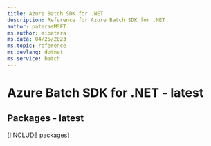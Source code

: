 ```yaml
---
title: Azure Batch SDK for .NET
description: Reference for Azure Batch SDK for .NET
author: paterasMSFT
ms.author: mipatera
ms.data: 04/25/2023
ms.topic: reference
ms.devlang: dotnet
ms.service: batch
---
```

# Azure Batch SDK for .NET - latest
## Packages - latest
[!INCLUDE [packages](batch-index.md)]